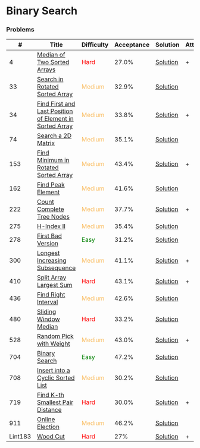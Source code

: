 Binary Search
===

### Problems
| #   | Title    |   Difficulty | Acceptance | Solution  | Attention |
| --- | --- | --- | --- | --- | --- |
|4 | [Median of Two Sorted Arrays](https://leetcode.com/problems/median-of-two-sorted-arrays/) | <span style="color:red">Hard</span> | 27.0% |[Solution](problems/4.md) | + |
| 33 | [Search in Rotated Sorted Array](https://leetcode.com/problems/search-in-rotated-sorted-array/) | <span style="color:#FABC60">Medium</span>  | 32.9% |[Solution](../problems/33.md)| |
| 34 | [Find First and Last Position of Element in Sorted Array](https://leetcode.com/problems/find-first-and-last-position-of-element-in-sorted-array/) | <span style="color:#FABC60">Medium</span> | 33.8% |[Solution](../problems/34.md)| + | 
| 74 | [Search a 2D Matrix](https://leetcode.com/problems/search-a-2d-matrix/) | <span style="color:#FABC60">Medium</span> | 35.1% |[Solution](../problems/74.md) || 
| 153 | [Find Minimum in Rotated Sorted Array](https://leetcode.com/problems/find-minimum-in-rotated-sorted-array/) | <span style="color:#FABC60">Medium</span> | 43.4% |[Solution](../problems/153.md) | + |
| 162 | [Find Peak Element](https://leetcode.com/problems/find-peak-element/) | <span style="color:#FABC60">Medium</span> | 41.6% |[Solution](../problems/162.md)
| 222 | [Count Complete Tree Nodes](https://leetcode.com/problems/count-complete-tree-nodes/) | <span style="color:#FABC60">Medium</span> | 37.7% |[Solution](../problems/222.md) | + |
| 275  | [H-Index II](https://leetcode.com/problems/h-index-ii/) | <span style="color:#FABC60">Medium</span> | 35.4% |[Solution](../problems/275.md)| |
| 278 | [First Bad Version](https://leetcode.com/problems/first-bad-version/) |<span style="color:green">Easy</span>  | 31.2% |[Solution](../problems/278.md) | |
| 300 | [Longest Increasing Subsequence](https://leetcode.com/problems/longest-increasing-subsequence/) | <span style="color:#FABC60">Medium</span> | 41.1% |[Solution](../problems/300.md)| + |
| 410 | [Split Array Largest Sum](https://leetcode.com/problems/split-array-largest-sum/) | <span style="color:red">Hard</span>| 43.1% |[Solution](../problems/410.md) | + |
| 436  | [Find Right Interval](https://leetcode.com/problems/find-right-interval/) | <span style="color:#FABC60">Medium</span> | 42.6% | [Solution](../problems/436.md)| |
| 480 | [Sliding Window Median](https://leetcode.com/problems/sliding-window-median/) | <span style="color:red">Hard</span>  | 33.2% |[Solution](../problems/480.md)||
| 528 | [Random Pick with Weight](https://leetcode.com/problems/random-pick-with-weight/) | <span style="color:#FABC60">Medium</span> | 43.0% |[Solution](../problems/528.md) | +|
| 704 | [Binary Search](https://leetcode.com/problems/binary-search/) | <span style="color:green">Easy</span>  | 47.2% |[Solution](problems/704.md)||
| 708 |[Insert into a Cyclic Sorted List](https://leetcode.com/problems/insert-into-a-cyclic-sorted-list/) | <span style="color:#FABC60">Medium</span> | 30.2% |[Solution](../problems/708.md) |
| 719 | [Find K-th Smallest Pair Distance](https://leetcode.com/problems/find-k-th-smallest-pair-distance/) | <span style="color:red">Hard</span>| 30.0% |[Solution](../problems/719.md) | + | 
| 911  | [Online Election](https://leetcode.com/problems/online-election/) | <span style="color:#FABC60">Medium</span> | 46.2% |[Solution](../problems/911.md)| |
|Lint183 | [Wood Cut](https://www.lintcode.com/problem/wood-cut/description) | <span style="color:red">Hard</span>| 27% |[Solution](problems/lint183.md) | + |